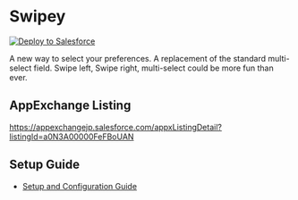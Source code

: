 # Swipey

<div>
    <a href="https://githubsfdeploy.herokuapp.com?owner=SalesforceLabs&repo=Swipey">
        <img alt="Deploy to Salesforce"
        src="https://raw.githubusercontent.com/afawcett/githubsfdeploy/master/deploy.png">
    </a>
</div>


A new way to select your preferences.
A replacement of the standard multi-select field.
Swipe left, Swipe right, multi-select could be more fun than ever.

## AppExchange Listing
https://appexchangejp.salesforce.com/appxListingDetail?listingId=a0N3A00000FeFBoUAN

## Setup Guide
- [Setup and Configuration Guide](https://quip.com/8iRiAFyZYzI4)